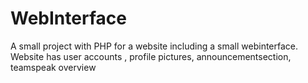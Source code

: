# WebInterface
A small project with PHP for a website including a small webinterface.
Website has user accounts , profile pictures, announcementsection, teamspeak overview
